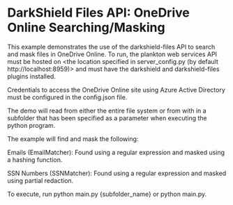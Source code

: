 # DarkShield Files API: OneDrive Online Searching/Masking

This example demonstrates the use of the darkshield-files API to search and mask files in OneDrive Online. To run, the plankton web services API must be hosted on <the location specified in server_config.py (by default http://localhost:8959)> and must have the darkshield and darkshield-files plugins installed.

Credentials to access the OneDrive Online site using Azure Active Directory must be configured in the config.json file.

The demo will read from either the entire file system or from with in a subfolder that has been specified as a parameter when executing the python program.

The example will find and mask the following:

Emails (EmailMatcher): Found using a regular expression and masked using a hashing function.

SSN Numbers (SSNMatcher): Found using a regular expression and masked using partial redaction.

To execute, run python main.py {subfolder_name} or python main.py.
